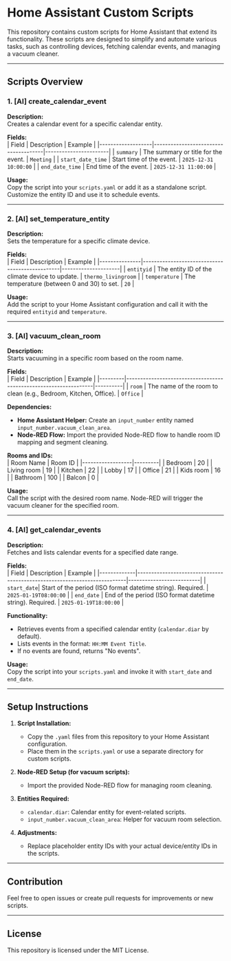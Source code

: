 # Home Assistant Custom Scripts

This repository contains custom scripts for Home Assistant that extend its functionality. These scripts are designed to simplify and automate various tasks, such as controlling devices, fetching calendar events, and managing a vacuum cleaner.

---

## Scripts Overview

### 1. **[AI] create_calendar_event**
**Description:**  
Creates a calendar event for a specific calendar entity.

**Fields:**  
| Field            | Description                          | Example               |
|-------------------|--------------------------------------|-----------------------|
| `summary`         | The summary or title for the event. | `Meeting`             |
| `start_date_time` | Start time of the event.            | `2025-12-31 10:00:00` |
| `end_date_time`   | End time of the event.              | `2025-12-31 11:00:00` |

**Usage:**  
Copy the script into your `scripts.yaml` or add it as a standalone script. Customize the entity ID and use it to schedule events.

---

### 2. **[AI] set_temperature_entity**
**Description:**  
Sets the temperature for a specific climate device.

**Fields:**  
| Field         | Description                                    | Example             |
|---------------|------------------------------------------------|---------------------|
| `entityid`    | The entity ID of the climate device to update. | `thermo_livingroom` |
| `temperature` | The temperature (between 0 and 30) to set.     | `20`                |

**Usage:**  
Add the script to your Home Assistant configuration and call it with the required `entityid` and `temperature`.

---

### 3. **[AI] vacuum_clean_room**
**Description:**  
Starts vacuuming in a specific room based on the room name.

**Fields:**  
| Field   | Description                                                      | Example  |
|---------|------------------------------------------------------------------|----------|
| `room`  | The name of the room to clean (e.g., Bedroom, Kitchen, Office).  | `Office` |

**Dependencies:**  
- **Home Assistant Helper:** Create an `input_number` entity named `input_number.vacuum_clean_area`.
- **Node-RED Flow:** Import the provided Node-RED flow to handle room ID mapping and segment cleaning.

**Rooms and IDs:**  
| Room Name       | Room ID |
|------------------|---------|
| Bedroom          | 20      |
| Living room      | 19      |
| Kitchen          | 22      |
| Lobby            | 17      |
| Office           | 21      |
| Kids room        | 16      |
| Bathroom         | 100     |
| Balcon           | 0       |

**Usage:**  
Call the script with the desired room name. Node-RED will trigger the vacuum cleaner for the specified room.

---

### 4. **[AI] get_calendar_events**
**Description:**  
Fetches and lists calendar events for a specified date range.

**Fields:**  
| Field       | Description                                                              | Example                  |
|-------------|--------------------------------------------------------------------------|--------------------------|
| `start_date`| Start of the period (ISO format datetime string). Required.              | `2025-01-19T08:00:00`    |
| `end_date`  | End of the period (ISO format datetime string). Required.                | `2025-01-19T18:00:00`    |

**Functionality:**  
- Retrieves events from a specified calendar entity (`calendar.diar` by default).
- Lists events in the format: `HH:MM Event Title`.
- If no events are found, returns "No events".

**Usage:**  
Copy the script into your `scripts.yaml` and invoke it with `start_date` and `end_date`.

---

## Setup Instructions

1. **Script Installation:**
   - Copy the `.yaml` files from this repository to your Home Assistant configuration.
   - Place them in the `scripts.yaml` or use a separate directory for custom scripts.

2. **Node-RED Setup (for vacuum scripts):**
   - Import the provided Node-RED flow for managing room cleaning.

3. **Entities Required:**
   - `calendar.diar`: Calendar entity for event-related scripts.
   - `input_number.vacuum_clean_area`: Helper for vacuum room selection.

4. **Adjustments:**
   - Replace placeholder entity IDs with your actual device/entity IDs in the scripts.

---

## Contribution
Feel free to open issues or create pull requests for improvements or new scripts.

---

## License
This repository is licensed under the MIT License.

